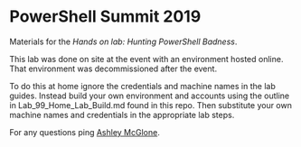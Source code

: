 # PowerShell Summit 2019
Materials for the *Hands on lab: Hunting PowerShell Badness*.

This lab was done on site at the event with an environment hosted online.
That environment was decommissioned after the event.

To do this at home ignore the credentials and machine names in the lab guides.
Instead build your own environment and accounts using the outline in Lab_99_Home_Lab_Build.md found in this repo.
Then substitute your own machine names and credentials in the appropriate lab steps.

For any questions ping [Ashley McGlone](https://twitter.com/GoateePFE).

